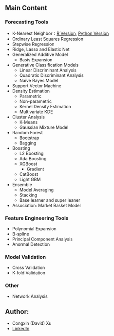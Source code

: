 ## Main Content

### Forecasting Tools 

- K-Nearest Neighbor：[R Version](https://htmlpreview.github.io/?https://github.com/congxinxu0116/data_science_toolbox.io/blob/main/Tutorials/KNN.html), [Python Version](https://htmlpreview.github.io/?https://github.com/congxinxu0116/data_science_toolbox.io/blob/main/Tutorials/KNN_PY.html)
- Ordinary Least Squares Regression 
- Stepwise Regression 
- Ridge, Lasso and Elastic Net
- Generalized Additive Model 
  - Basis Expansion 
- Generative Classification Models 
  - Linear Discriminant Analysis  
  - Quadratic Discriminant Analysis 
  - Naïve Bayes Model 
- Support Vector Machine 
- Density Estimation 
  - Parametric
  - Non-parametric 
  - Kernel Density Estimation 
  - Multivariate KDE 
- Cluster Analysis 
  - K-Means 
  - Gaussian Mixture Model  
- Random Forest 
  - Bootstrap 
  - Bagging
- Boosting 
  - L2 Boosting 
  - Ada Boosting 
  - XGBoost 
    - Gradient 
  - CatBoost
  - Light GBM 
- Ensemble
  - Model Averaging 
  - Stacking 
  - Base learner and super leaner 
- Association:	Market Basket Model 

### Feature Engineering Tools 

- Polynomial Expansion 
- B-spline 
- Principal Component Analysis 
- Anormal Detection 

 ### Model Validation 

- Cross Validation 
- K-fold Validation 

### Other 
- Network Analysis 

## Author:
- Congxin (David) Xu
- [LinkedIn](https://www.linkedin.com/in/congxin-xu/)
